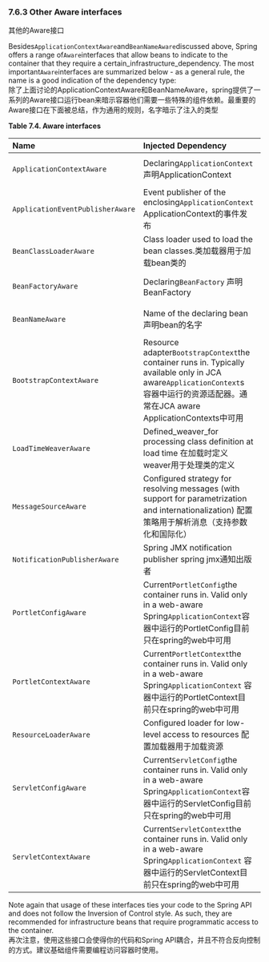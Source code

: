 ### 7.6.3 Other Aware interfaces

其他的Aware接口

Besides`ApplicationContextAware`and`BeanNameAware`discussed above, Spring offers a range of`Aware`interfaces that allow beans to indicate to the container that they require a certain\_infrastructure\_dependency. The most important`Aware`interfaces are summarized below - as a general rule, the name is a good indication of the dependency type:  
除了上面讨论的ApplicationContextAware和BeanNameAware，spring提供了一系列的Aware接口运行bean来暗示容器他们需要一些特殊的组件依赖。最重要的Aware接口在下面被总结，作为通用的规则，名字暗示了注入的类型

**Table 7.4. Aware interfaces**

| Name | Injected Dependency | Explained in…​ |
| :--- | :--- | :--- |
| `ApplicationContextAware` | Declaring`ApplicationContext` 声明ApplicationContext | [Section 7.6.2, “ApplicationContextAware and BeanNameAware”](https://docs.spring.io/spring/docs/current/spring-framework-reference/htmlsingle/#beans-factory-aware) |
| `ApplicationEventPublisherAware` | Event publisher of the enclosing`ApplicationContext` ApplicationContext的事件发布 | [Section 7.15, “Additional Capabilities of the ApplicationContext”](https://docs.spring.io/spring/docs/current/spring-framework-reference/htmlsingle/#context-introduction) |
| `BeanClassLoaderAware` | Class loader used to load the bean classes.类加载器用于加载bean类的 | [Section 7.3.2, “Instantiating beans”](https://docs.spring.io/spring/docs/current/spring-framework-reference/htmlsingle/#beans-factory-class) |
| `BeanFactoryAware` | Declaring`BeanFactory` 声明BeanFactory | [Section 7.6.2, “ApplicationContextAware and BeanNameAware”](https://docs.spring.io/spring/docs/current/spring-framework-reference/htmlsingle/#beans-factory-aware) |
| `BeanNameAware` | Name of the declaring bean 声明bean的名字 | [Section 7.6.2, “ApplicationContextAware and BeanNameAware”](https://docs.spring.io/spring/docs/current/spring-framework-reference/htmlsingle/#beans-factory-aware) |
| `BootstrapContextAware` | Resource adapter`BootstrapContext`the container runs in. Typically available only in JCA aware`ApplicationContext`s 容器中运行的资源适配器。通常在JCA aware ApplicationContexts中可用 | [Chapter 32,JCA CCI](https://docs.spring.io/spring/docs/current/spring-framework-reference/htmlsingle/#cci) |
| `LoadTimeWeaverAware` | Defined\_weaver\_for processing class definition at load time 在加载时定义weaver用于处理类的定义 | [Section 11.8.4, “Load-time weaving with AspectJ in the Spring Framework”](https://docs.spring.io/spring/docs/current/spring-framework-reference/htmlsingle/#aop-aj-ltw) |
| `MessageSourceAware` | Configured strategy for resolving messages \(with support for parametrization and internationalization\) 配置策略用于解析消息（支持参数化和国际化） | [Section 7.15, “Additional Capabilities of the ApplicationContext”](https://docs.spring.io/spring/docs/current/spring-framework-reference/htmlsingle/#context-introduction) |
| `NotificationPublisherAware` | Spring JMX notification publisher spring jmx通知出版者 | [Section 31.7, “Notifications”](https://docs.spring.io/spring/docs/current/spring-framework-reference/htmlsingle/#jmx-notifications) |
| `PortletConfigAware` | Current`PortletConfig`the container runs in. Valid only in a web-aware Spring`ApplicationContext`容器中运行的PortletConfig目前只在spring的web中可用 | [Chapter 25,Portlet MVC Framework](https://docs.spring.io/spring/docs/current/spring-framework-reference/htmlsingle/#portlet) |
| `PortletContextAware` | Current`PortletContext`the container runs in. Valid only in a web-aware Spring`ApplicationContext` 容器中运行的PortletContext目前只在spring的web中可用 | [Chapter 25,Portlet MVC Framework](https://docs.spring.io/spring/docs/current/spring-framework-reference/htmlsingle/#portlet) |
| `ResourceLoaderAware` | Configured loader for low-level access to resources 配置加载器用于加载资源 | [Chapter 8,Resources](https://docs.spring.io/spring/docs/current/spring-framework-reference/htmlsingle/#resources) |
| `ServletConfigAware` | Current`ServletConfig`the container runs in. Valid only in a web-aware Spring`ApplicationContext`容器中运行的ServletConfig目前只在spring的web中可用 | [Chapter 22,Web MVC framework](https://docs.spring.io/spring/docs/current/spring-framework-reference/htmlsingle/#mvc) |
| `ServletContextAware` | Current`ServletContext`the container runs in. Valid only in a web-aware Spring`ApplicationContext` 容器中运行的ServletContext目前只在spring的web中可用 | [Chapter 22,Web MVC framework](https://docs.spring.io/spring/docs/current/spring-framework-reference/htmlsingle/#mvc) |

Note again that usage of these interfaces ties your code to the Spring API and does not follow the Inversion of Control style. As such, they are recommended for infrastructure beans that require programmatic access to the container.  
再次注意，使用这些接口会使得你的代码和Spring API耦合，并且不符合反向控制的方式。建议基础组件需要编程访问容器时使用。

